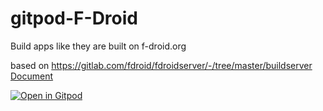 # gitpod-F-Droid

Build apps like they are built on f-droid.org

based on https://gitlab.com/fdroid/fdroidserver/-/tree/master/buildserver  
[Document](https://f-droid.org/en/docs/Installing_the_Server_and_Repo_Tools/#building-all-apps-from-f-droidorg)

[![Open in Gitpod](https://gitpod.io/button/open-in-gitpod.svg)](https://gitpod.io/#https://github.com/wh201906/gitpod-F-Droid)  
